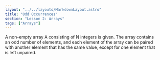 ```yaml
---
layout: "../../layouts/MarkdownLayout.astro"
title: "Odd Occurrences"
section: "Lesson 2: Arrays"
tags: ["Arrays"]
---
```


A non-empty array A consisting of N integers is given. The array contains an odd number of elements, and each element of the array can be paired with another element that has the same value, except for one element that is left unpaired.
